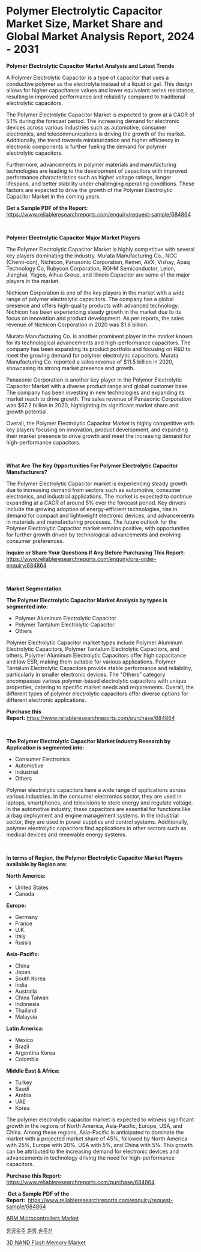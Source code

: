<p><h1>Polymer Electrolytic Capacitor Market Size, Market Share and Global Market Analysis Report, 2024 - 2031</h1></p><p><strong>Polymer Electrolytic Capacitor Market Analysis and Latest Trends</strong></p>
<p><p>A Polymer Electrolytic Capacitor is a type of capacitor that uses a conductive polymer as the electrolyte instead of a liquid or gel. This design allows for higher capacitance values and lower equivalent series resistance, resulting in improved performance and reliability compared to traditional electrolytic capacitors.</p><p>The Polymer Electrolytic Capacitor Market is expected to grow at a CAGR of 5.1% during the forecast period. The increasing demand for electronic devices across various industries such as automotive, consumer electronics, and telecommunications is driving the growth of the market. Additionally, the trend towards miniaturization and higher efficiency in electronic components is further fueling the demand for polymer electrolytic capacitors.</p><p>Furthermore, advancements in polymer materials and manufacturing technologies are leading to the development of capacitors with improved performance characteristics such as higher voltage ratings, longer lifespans, and better stability under challenging operating conditions. These factors are expected to drive the growth of the Polymer Electrolytic Capacitor Market in the coming years.</p></p>
<p><strong>Get a Sample PDF of the Report:&nbsp;</strong> <a href="https://www.reliableresearchreports.com/enquiry/request-sample/684864">https://www.reliableresearchreports.com/enquiry/request-sample/684864</a></p>
<p>&nbsp;</p>
<p><strong>Polymer Electrolytic Capacitor Major Market Players</strong></p>
<p><p>The Polymer Electrolytic Capacitor Market is highly competitive with several key players dominating the industry. Murata Manufacturing Co., NCC (Chemi-con), Nichicon, Panasonic Corporation, Kemet, AVX, Vishay, Apaq Technology Co, Rubycon Corporation, ROHM Semiconductor, Lelon, Jianghai, Yageo, Aihua Group, and Illinois Capacitor are some of the major players in the market.</p><p>Nichicon Corporation is one of the key players in the market with a wide range of polymer electrolytic capacitors. The company has a global presence and offers high-quality products with advanced technology. Nichicon has been experiencing steady growth in the market due to its focus on innovation and product development. As per reports, the sales revenue of Nichicon Corporation in 2020 was $1.6 billion.</p><p>Murata Manufacturing Co. is another prominent player in the market known for its technological advancements and high-performance capacitors. The company has been expanding its product portfolio and focusing on R&D to meet the growing demand for polymer electrolytic capacitors. Murata Manufacturing Co. reported a sales revenue of $11.5 billion in 2020, showcasing its strong market presence and growth.</p><p>Panasonic Corporation is another key player in the Polymer Electrolytic Capacitor Market with a diverse product range and global customer base. The company has been investing in new technologies and expanding its market reach to drive growth. The sales revenue of Panasonic Corporation was $67.2 billion in 2020, highlighting its significant market share and growth potential.</p><p>Overall, the Polymer Electrolytic Capacitor Market is highly competitive with key players focusing on innovation, product development, and expanding their market presence to drive growth and meet the increasing demand for high-performance capacitors.</p></p>
<p>&nbsp;</p>
<p><strong>What Are The Key Opportunities For Polymer Electrolytic Capacitor Manufacturers?</strong></p>
<p><p>The Polymer Electrolytic Capacitor market is experiencing steady growth due to increasing demand from sectors such as automotive, consumer electronics, and industrial applications. The market is expected to continue expanding at a CAGR of around 5% over the forecast period. Key drivers include the growing adoption of energy-efficient technologies, rise in demand for compact and lightweight electronic devices, and advancements in materials and manufacturing processes. The future outlook for the Polymer Electrolytic Capacitor market remains positive, with opportunities for further growth driven by technological advancements and evolving consumer preferences.</p></p>
<p><strong>Inquire or Share Your Questions If Any Before Purchasing This Report:</strong> <a href="https://www.reliableresearchreports.com/enquiry/pre-order-enquiry/684864">https://www.reliableresearchreports.com/enquiry/pre-order-enquiry/684864</a></p>
<p>&nbsp;</p>
<p><strong>Market Segmentation</strong></p>
<p><strong>The Polymer Electrolytic Capacitor Market Analysis by types is segmented into:</strong></p>
<p><ul><li>Polymer Aluminum Electrolytic Capacitor</li><li>Polymer Tantalum Electrolytic Capacitor</li><li>Others</li></ul></p>
<p><p>Polymer Electrolytic Capacitor market types include Polymer Aluminum Electrolytic Capacitors, Polymer Tantalum Electrolytic Capacitors, and others. Polymer Aluminum Electrolytic Capacitors offer high capacitance and low ESR, making them suitable for various applications. Polymer Tantalum Electrolytic Capacitors provide stable performance and reliability, particularly in smaller electronic devices. The "Others" category encompasses various polymer-based electrolytic capacitors with unique properties, catering to specific market needs and requirements. Overall, the different types of polymer electrolytic capacitors offer diverse options for different electronic applications.</p></p>
<p><strong>Purchase this Report:&nbsp;</strong><a href="https://www.reliableresearchreports.com/purchase/684864">https://www.reliableresearchreports.com/purchase/684864</a></p>
<p>&nbsp;</p>
<p><strong>The Polymer Electrolytic Capacitor Market Industry Research by Application is segmented into:</strong></p>
<p><ul><li>Consumer Electronics</li><li>Automotive</li><li>Industrial</li><li>Others</li></ul></p>
<p><p>Polymer electrolytic capacitors have a wide range of applications across various industries. In the consumer electronics sector, they are used in laptops, smartphones, and televisions to store energy and regulate voltage. In the automotive industry, these capacitors are essential for functions like airbag deployment and engine management systems. In the industrial sector, they are used in power supplies and control systems. Additionally, polymer electrolytic capacitors find applications in other sectors such as medical devices and renewable energy systems.</p></p>
<p>&nbsp;</p>
<p><strong>In terms of Region, the Polymer Electrolytic Capacitor Market Players available by Region are:</strong></p>
<p>
    <p> <strong> North America: </strong>
        <ul>
            <li>United States</li>
            <li>Canada</li>
        </ul>
        </p> 
    <p> <strong> Europe: </strong>
        <ul>
            <li>Germany</li>
            <li>France</li>
            <li>U.K.</li>
            <li>Italy</li>
            <li>Russia</li>
        </ul>
        </p> 
    <p> <strong> Asia-Pacific: </strong>
        <ul>
            <li>China</li>
            <li>Japan</li>
            <li>South Korea</li>
            <li>India</li>
            <li>Australia</li>
            <li>China Taiwan</li>
            <li>Indonesia</li>
            <li>Thailand</li>
            <li>Malaysia</li>
        </ul>
        </p> 
    <p> <strong> Latin America: </strong>
        <ul>
            <li>Mexico</li>
            <li>Brazil</li>
            <li>Argentina Korea</li>
            <li>Colombia</li>
        </ul>
        </p> 
    <p> <strong> Middle East & Africa: </strong>
        <ul>
            <li>Turkey</li>
            <li>Saudi</li>
            <li>Arabia</li>
            <li>UAE</li>
            <li>Korea</li>
        </ul>
    </p>
    </p>
<p><p>The polymer electrolytic capacitor market is expected to witness significant growth in the regions of North America, Asia-Pacific, Europe, USA, and China. Among these regions, Asia-Pacific is anticipated to dominate the market with a projected market share of 45%, followed by North America with 25%, Europe with 20%, USA with 5%, and China with 5%. This growth can be attributed to the increasing demand for electronic devices and advancements in technology driving the need for high-performance capacitors.</p></p>
<p><strong>Purchase this Report: </strong><a href="https://www.reliableresearchreports.com/purchase/684864">https://www.reliableresearchreports.com/purchase/684864</a></p>
<p>&nbsp;<strong>Get a Sample PDF of the Report:&nbsp;&nbsp;</strong><a href="https://www.reliableresearchreports.com/enquiry/request-sample/684864">https://www.reliableresearchreports.com/enquiry/request-sample/684864</a></p>
<p><strong></strong></p>
<p><p><a href="https://github.com/nancykennedykellievqfqt2/Market-Research-Report-List-1/blob/main/arm-microcontrollers-market.md">ARM Microcontrollers Market</a></p><p><a href="https://github.com/JonHarrtis67676y/Market-Research-Report-List-1/blob/main/541349610526.md">항공우주 씰링 솔루션</a></p><p><a href="https://github.com/NorbertYates/Market-Research-Report-List-4/blob/main/3d-nand-flash-memory-market.md">3D NAND Flash Memory Market</a></p></p>